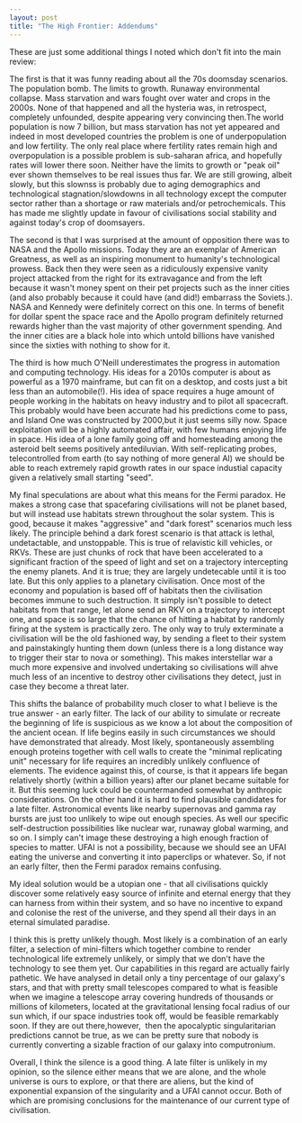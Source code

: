 ```yaml
---
layout: post
title: "The High Frontier: Addendums"
---
```

These are just some additional things I noted which don't fit into the main review:

The first is that it was funny reading about all the 70s doomsday scenarios. The population bomb. The limits to growth. Runaway environmental collapse. Mass starvation and wars fought over water and crops in the 2000s. None of that happened and all the hysteria was, in retrospect, completely unfounded, despite appearing very convincing then.The world population is now 7 billion, but mass starvation has not yet appeared and indeed in most developed countries the problem is one of underpopulation and low fertility. The only real place where fertility rates remain high and overpopulation is a possible problem is sub-saharan africa, and hopefully rates will lower there soon. Neither have the limits to growth or "peak oil" ever shown themselves to be real issues thus far. We are still growing, albeit slowly, but this slownss is probably due to aging demographics and technological stagnation/slowdowns in all technology except the computer sector rather than a shortage or raw materials and/or petrochemicals. This has made me slightly update in favour of civilisations social stability and against today's crop of doomsayers.

The second is that I was surprised at the amount of opposition there was to NASA and the Apollo missions. Today they are an exemplar of American Greatness, as well as an inspiring monument to humanity's technological prowess. Back then they were seen as a ridiculously expensive vanity project attacked from the right for its extravagance and from the left because it wasn't money spent on their pet projects such as the inner cities (and also probably because it could have (and did!) embarrass the Soviets.). NASA and Kennedy were definitely correct on this one. In terms of benefit for dollar spent the space race and the Apollo program definitely returned rewards higher than the vast majority of other government spending. And the inner cities are a black hole into which untold billions have vanished since the sixties with nothing to show for it.

The third is how much O'Neill underestimates the progress in automation and computing technology. His ideas for a 2010s computer is about as powerful as a 1970 mainframe, but can fit on a desktop, and costs just a bit less than an automobile(!). His idea of space requires a huge amount of people working in the habitats on heavy industry and to pilot all spacecraft. This probably would have been accurate had his predictions come to pass, and Island One was constructed by 2000,but it just seems silly now. Space exploitation will be a highly automated affair, with few humans enjoying life in space. His idea of a lone family going off and homesteading among the asteroid belt seems positively antediluvian. With self-replicating probes, telecontrolled from earth (to say nothing of more general AI) we should be able to reach extremely rapid growth rates in our space industial capacity given a relatively small starting "seed".

My final speculations are about what this means for the Fermi paradox. He makes a strong case that spacefaring civilisations will not be planet based, but will instead use habitats strewn throughout the solar system. This is good, because it makes "aggressive" and "dark forest" scenarios much less likely. The principle behind a dark forest scenario is that attack is lethal, undetactable, and unstoppable. This is true of relavistic kill vehicles, or RKVs. These are just chunks of rock that have been accelerated to a significant fraction of the speed of light and set on a trajectory intercepting the enemy planets. And it is true; they are largely undetecable until it is too late. But this only applies to a planetary civilisation. Once most of the economy and population is based off of habitats then the civilisation becomes immune to such destruction. It simply isn't possible to detect habitats from that range, let alone send an RKV on a trajectory to intercept one, and space is so large that the chance of hitting a habitat by randomly firing at the system is practically zero. The only way to truly exterminate a civilisation will be the old fashioned way, by sending a fleet to their system and painstakingly hunting them down (unless there is a long distance way to trigger their star to nova or something). This makes interstellar war a much more expensive and involved undertaking so civilisations will ahve much less of an incentive to destroy other civilisations they detect, just in case they become a threat later.

This shifts the balance of probability much closer to what I believe is the true answer - an early filter. The lack of our ability to simulate or recreate the beginning of life is suspicious as we know a lot about the composition of the ancient ocean. If life begins easily in such circumstances we should have demonstrated that already. Most likely, spontaneously assembling enough proteins together with cell walls to create the "minimal replicating unit" necessary for life requires an incredibly unlikely confluence of elements. The evidence against this, of course, is that it appears life began relatively shortly (within a billion years) after our planet became suitable for it. But this seeming luck could be countermanded somewhat by anthropic considerations. On the other hand it is hard to find plausible candidates for a late filter. Astronomical events like nearby supernovas and gamma ray bursts are just too unlikely to wipe out enough species. As well our specific self-destruction possibilities like nuclear war, runaway global warming, and so on. I simply can't image these destroying a high enough fraction of species to matter. UFAI is not a possibility, because we should see an UFAI eating the universe and converting it into paperclips or whatever. So, if not an early filter, then the Fermi paradox remains confusing.

My ideal solution would be a utopian one - that all civilisations quickly discover some relatively easy source of infinite and eternal energy that they can harness from within their system, and so have no incentive to expand and colonise the rest of the universe, and they spend all their days in an eternal simulated paradise.

I think this is pretty unlikely though. Most likely is a combination of an early filter, a selection of mini-filters which together combine to render technological life extremely unlikely, or simply that we don't have the technology to see them yet. Our capabilities in this regard are actually fairly pathetic. We have analysed in detail only a tiny percentage of our galaxy's stars, and that with pretty small telescopes compared to what is feasible when we imagine a telescope array covering hundreds of thousands or millions of kilometers, located at the gravitational lensing focal radius of our sun which, if our space industries took off, would be feasible remarkably soon. If they are out there,however,  then the apocalyptic singularitarian predictions cannot be true, as we can be pretty sure that nobody is currently converting a sizable fraction of our galaxy into computronium.

Overall, I think the silence is a good thing. A late filter is unlikely in my opinion, so the silence either means that we are alone, and the whole universe is ours to explore, or that there are aliens, but the kind of exponential expansion of the singularity and a UFAI cannot occur. Both of which are promising conclusions for the maintenance of our current type of civilisation.
